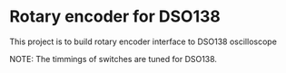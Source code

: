 # Rotary encoder for DSO138

This project is to build rotary encoder interface to DSO138 oscilloscope
 
NOTE: The timmings of switches are tuned for DSO138.
